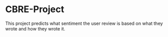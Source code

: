 # CBRE-Project
This project predicts what sentiment the user review is based on what they wrote and how they wrote it.
